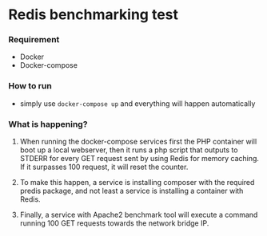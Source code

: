 # Redis benchmarking test

### Requirement
* Docker
* Docker-compose

### How to run
* simply use `docker-compose up` and everything will happen automatically

### What is happening?
1. When running the docker-compose services first the PHP container will boot up a local webserver,
then it runs a php script that outputs to STDERR for every GET request sent by using Redis for
memory caching. If it surpasses 100 request, it will reset the counter.

2. To make this happen, a service is installing composer with the required predis package,
and not least a service is installing a container with Redis.

3. Finally, a service with Apache2 benchmark tool will execute a command running 100 GET requests
towards the network bridge IP.